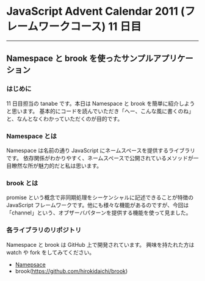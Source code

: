 # JavaScript Advent Calendar 2011 (フレームワークコース) 11 日目
---

## Namespace と brook を使ったサンプルアプリケーション

### はじめに

11 日目担当の tanabe です。本日は Namespace と brook を簡単に紹介しようと思います。
基本的にコードを読んでいただき「へー、こんな風に書くのね」と、なんとなくわかっていただくのが目的です。

### Namespace とは

Namespace は名前の通り JavaScript にネームスペースを提供するライブラリです。
依存関係がわかりやすく、ネームスペースで公開されているメソッドが一目瞭然な所が魅力的だと私は思います。

### brook とは

promise という概念で非同期処理をシーケンシャルに記述できることが特徴の JavaScript フレームワークです。他にも様々な機能があるのですが、今回は「channel」という、オブザーバパターンを提供する機能を使って見ました。

### 各ライブラリのリポジトリ

Namespace と brook は GitHub 上で開発されています。
興味を持たれた方は watch や fork をしてみてください。

* [Namepsace](https://github.com/hirokidaichi/namespace-js)
* brook(https://github.com/hirokidaichi/brook)
